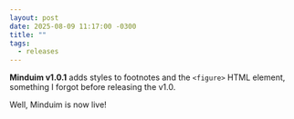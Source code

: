 ```yaml
---
layout: post
date: 2025-08-09 11:17:00 -0300
title: ""
tags:
  - releases
---
```


**Minduim v1.0.1** adds styles to footnotes and the `<figure>` HTML element, something I forgot before releasing the v1.0.

Well, Minduim is now live!
